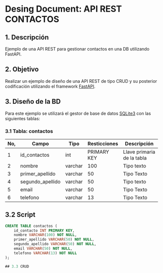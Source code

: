 # Desing Document: API REST CONTACTOS

## 1. Descripción
Ejemplo de una API REST para gestionar contactos en una DB utilizando FastAPI.

## 2. Objetivo
Realizar un ejemplo de diseño de una API REST de tipo CRUD y su posterior codificación utilizando el framework [FastAPI](https://fastapi.tiangolo.com/).

## 3. Diseño de la BD
Para este ejemplo se utilizará el gestor de base de datos [SQLite3](https://sqlite.org) con las siguientes tablas:

### 3.1 Tabla: contactos
|No,|Campo|Tipo|Resticciones|Descripción|
|--|--|--|--|--|
|1|id_contactos|int|PRIMARY KEY|Llave primaria de la tabla|
|2|nombre|varchar|100|Tipo texto|
|3|primer_apellido|varchar|50|Tipo Texto|
|4|segundo_apellido|varchar|50|Tipo texto|
|5|email|varchar|50|Tipo Texto|
|6|telefono|varchar|13|Tipo Texto|

## 3.2 Script

```sql
CREATE TABLE contactos (
    id_contacto INT PRIMARY KEY,
    nombre VARCHAR(100) NOT NULL,
    primer_apellido VARCHAR(50) NOT NULL,
    segundo_apellido VARCHAR(50) NOT NULL,
    email VARCHAR(50) NOT NULL,
    telefono VARCHAR(13) NOT NULL
);

## 3.3 CRUD
